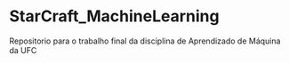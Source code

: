 # StarCraft_MachineLearning
Repositorio para o trabalho final da disciplina de Aprendizado de Máquina da UFC
